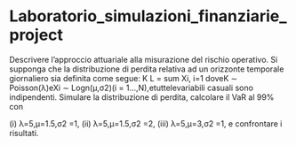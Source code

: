 # Laboratorio_simulazioni_finanziarie_project

Descrivere l’approccio attuariale alla misurazione del rischio operativo. 
Si supponga che la distribuzione di perdita relativa ad un orizzonte temporale giornaliero sia definita come segue:
K
L = sum Xi,
i=1
doveK ∼ Poisson(λ)eXi ∼ Logn(μ,σ2)(i = 1...,N),etuttelevariabili casuali sono indipendenti. 
Simulare la distribuzione di perdita, calcolare il VaR al 99% con

(i) λ=5,μ=1.5,σ2 =1, 
(ii) λ=5,μ=1.5,σ2 =2,
(iii) λ=5,μ=3,σ2 =1, e confrontare i risultati.
